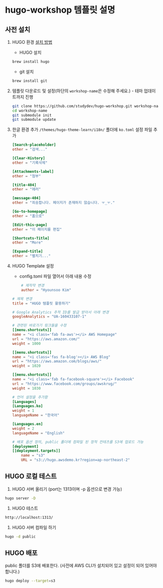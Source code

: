 # hugo-workshop 템플릿 설명

## 사전 설치
1. HUGO 환경 [설치 방법](https://gohugo.io/getting-started/quick-start/)  
    - HUGO 설치
    ```sh
    brew install hugo
    ```
    - git 설치
    ```sh
    brew install git
    ```

1. 템플릿 다운로드 및 설정(하단의 `workshop-name`은 수정해 주세요.) - 테마 업데이트까지 진행
    ```sh
    git clone https://github.com/studydev/hugo-workshop.git workshop-name
    cd workshop-name
    git submodule init 
    git submodule update
    ```

1. 한글 환경 추가 `/themes/hugo-theme-learn/i18n/` 폴더에 `ko.toml` 설정 파일 추가  
    ```toml
    [Search-placeholder]
    other = "검색..."

    [Clear-History]
    other = "기록삭제"

    [Attachments-label]
    other = "첨부"

    [title-404]
    other = "에러"

    [message-404]
    other = "죄송합니다. 페이지가 존재하지 않습니다. ㅜ_ㅜ."

    [Go-to-homepage]
    other = "홈으로"

    [Edit-this-page]
    other = "이 페이지를 편집"

    [Shortcuts-Title]
    other = "More"

    [Expand-title]
    other = "펼치기..."
    ```

1. HUGO Template 설정
    - config.toml 파일 열어서 아래 내용 수정
    ```toml
        # 제작작 변경
        author = "Hyounsoo Kim"

    # 제목 변경
    title = "HUGO 템플릿 활용하기"

    # Google Analytics 추적 ID를 발급 받아서 아래 변경
    googleAnalytics = "UA-160433107-1"

    # 관련된 바로가기 링크들을 수정
    [[menu.shortcuts]] 
    name = "<i class='fab fa-aws'></i> AWS Homepage"
    url = "https://aws.amazon.com/"
    weight = 1000

    [[menu.shortcuts]]
    name = "<i class='fas fa-blog'></i> AWS Blog"
    url = "https://aws.amazon.com/blogs/aws/"
    weight = 1020

    [[menu.shortcuts]]
    name = "<i class='fab fa-facebook-square'></i> Facebook"
    url = "https://www.facebook.com/groups/awskrug/"
    weight = 1030

    # 언어 설정을 추가함
    [Languages]
    [Languages.ko]
    weight = 1
    languageName = "한국어"

    [Languages.en]
    weight = 2
    languageName = "English"

    # 배포 옵션 정의, public 폴더에 컴파일 된 정적 컨테츠를 S3에 업로드 가능
    [deployment]
    [[deployment.targets]]
        name = "s3"
        URL = "s3://hugo.awsdemo.kr?region=ap-northeast-2"
    ```

## HUGO 로컬 테스트
1. HUGO 서버 올리기 (port는 1313이며 -p 옵션으로 변경 가능)
```sh
hugo server -D
```
1. HUGO 테스트
```sh
http://localhost:1313/
```
1. HUGO 서버 컴파일 하기
```sh
hugo -d public
```

## HUGO 배포
public 폴더를 S3에 배포한다. (사전에 AWS CLI가 설치되어 있고 설정이 되어 있어야 합니다.)
```sh
hugo deploy --target=s3
```
